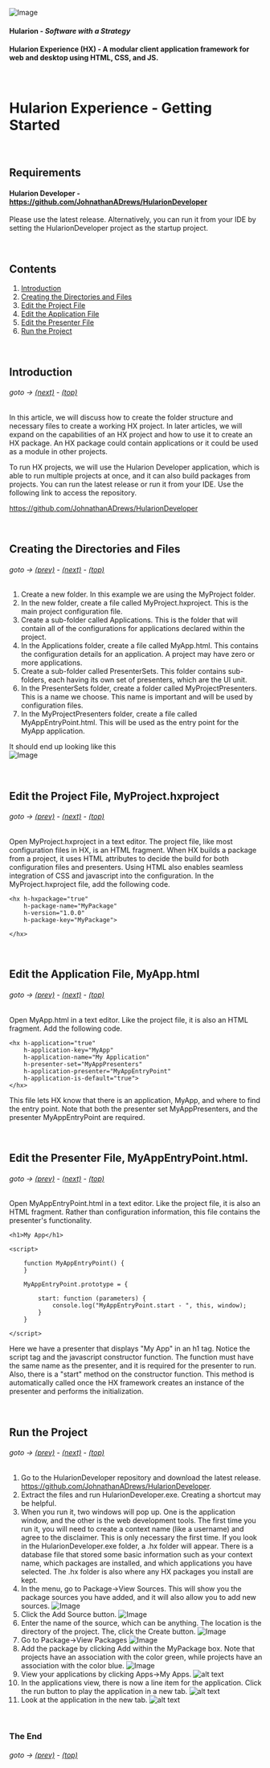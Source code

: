<a id="top"></a> 

![Image](Hularion.png)
#### Hularion - *Software with a Strategy*
#### Hularion Experience (HX) - A modular client application framework for web and desktop using HTML, CSS, and JS.

&nbsp;

# Hularion Experience - Getting Started

&nbsp;


## Requirements

#### Hularion Developer - https://github.com/JohnathanADrews/HularionDeveloper

Please use the latest release. Alternatively, you can run it from your IDE by setting the HularionDeveloper project as the startup project.

&nbsp;

## Contents 

1. [Introduction](#Introduction)
1. [Creating the Directories and Files](#CreatingDirectoriesFiles)
1. [Edit the Project File](#EditProjectFile)
1. [Edit the Application File](#EditApplicationFile)
1. [Edit the Presenter File](#EditPresenterFile)
1. [Run the Project](#RunProject)

&nbsp;
<a id="Introduction"></a>
## Introduction 

###### goto &rarr; [(next)](#CreatingDirectoriesFiles) - [(top)](#top)

In this article, we will discuss how to create the folder structure and necessary files to create a working HX project. In later articles, we will expand on the capabilities of an HX project and how to use it to create an HX package. An HX package could contain applications or it could be used as a module in other projects.

To run HX projects, we will use the Hularion Developer application, which is able to run multiple projects at once, and it can also build packages from projects. You can run the latest release or run it from your IDE. Use the following link to access the repository.

https://github.com/JohnathanADrews/HularionDeveloper


&nbsp;
<a id="CreatingDirectoriesFiles"></a>
## Creating the Directories and Files 

###### goto &rarr; [(prev)](#Introduction) - [(next)](#EditProjectFile) - [(top)](#top)

1. Create a new folder. In this example we are using the MyProject folder.
2. In the new folder, create a file called MyProject.hxproject. This is the main project configuration file.
3. Create a sub-folder called Applications. This is the folder that will contain all of the configurations for applications declared within the project.
4. In the Applications folder, create a file called MyApp.html. This contains the configuration details for an application. A project may have zero or more applications.
5. Create a sub-folder called PresenterSets. This folder contains sub-folders, each having its own set of presenters, which are the UI unit.
6. In the PresenterSets folder, create a folder called MyProjectPresenters. This is a name we choose. This name is important and will be used by configuration files.
7. In the MyProjectPresenters folder, create a file called MyAppEntryPoint.html. This will be used as the entry point for the MyApp application.

It should end up looking like this  
![Image](GettingStartedFiles.png)
 

&nbsp;
<a id="EditProjectFile"></a>
## Edit the Project File, MyProject.hxproject

###### goto &rarr; [(prev)](#CreatingDirectoriesFiles) - [(next)](#EditApplicationFile) - [(top)](#top)

Open MyProject.hxproject in a text editor. The project file, like most configuration files in HX, is an HTML fragment. When HX builds a package from a project, it uses HTML attributes to decide the build for both configuration files and presenters. Using HTML also enables seamless integration of CSS and javascript into the configuration. In the MyProject.hxproject file, add the following code.

```
<hx h-hxpackage="true"
    h-package-name="MyPackage"
    h-version="1.0.0"
    h-package-key="MyPackage">

</hx>
```


&nbsp;
<a id="EditApplicationFile"></a>
## Edit the Application File, MyApp.html 

###### goto &rarr; [(prev)](#EditProjectFile) - [(next)](#EditPresenterFile) - [(top)](#top)

Open MyApp.html in a text editor. Like the project file, it is also an HTML fragment. Add the following code.

```
<hx h-application="true"
    h-application-key="MyApp"
    h-application-name="My Application"
    h-presenter-set="MyAppPresenters"
    h-application-presenter="MyAppEntryPoint"
    h-application-is-default="true">
</hx>
```
This file lets HX know that there is an application, MyApp, and where to find the entry point. Note that both the presenter set MyAppPresenters, and the presenter MyAppEntryPoint are required.



&nbsp;
<a id="EditPresenterFile"></a>
## Edit the Presenter File, MyAppEntryPoint.html. 

###### goto &rarr; [(prev)](#EditApplicationFile) - [(next)](#RunProject) - [(top)](#top)

Open MyAppEntryPoint.html in a text editor. Like the project file, it is also an HTML fragment. Rather than configuration information, this file contains the presenter's functionality.

```
<h1>My App</h1>

<script>

    function MyAppEntryPoint() {
    }

    MyAppEntryPoint.prototype = {

        start: function (parameters) {            
            console.log("MyAppEntryPoint.start - ", this, window);
        }
    }

</script>
```
Here we have a presenter that displays "My App" in an h1 tag. Notice the script tag and the javascript constructor function. The function must have the same name as the presenter, and it is required for the presenter to run. Also, there is a "start" method on the constructor function. This method is automatically called once the HX framework creates an instance of the presenter and performs the initialization.



&nbsp;
<a id="RunProject"></a>
## Run the Project 

###### goto &rarr; [(prev)](#EditPresenterFile) - [(next)](#End) - [(top)](#top)

1. Go to the HularionDeveloper repository and download the latest release. https://github.com/JohnathanADrews/HularionDeveloper.
2. Extract the files and run HularionDeveloper.exe. Creating a shortcut may be helpful.
3. When you run it, two windows will pop up. One is the application window, and the other is the web development tools. The first time you run it, you will need to create a context name (like a username) and agree to the disclaimer. This is only necessary the first time. If you look in the HularionDeveloper.exe folder, a .hx folder will appear. There is a database file that stored some basic information such as your context name, which packages are installed, and which applications you have selected. The .hx folder is also where any HX packages you install are kept.
4. In the menu, go to Package->View Sources. This will show you the package sources you have added, and it will also allow you to add new sources.
![Image](ViewSources.png)
5. Click the Add Source button.
![Image](ClickAddSource.png)
6. Enter the name of the source, which can be anything. The location is the directory of the project. The, click the Create button.
![Image](CreateSource.png)
7. Go to Package->View Packages
![Image](ViewPackages.png)
8. Add the package by clicking Add within the MyPackage box. Note that projects have an association with the color green, while projects have an association with the color blue.
![Image](AddPackage.png)
9. View your applications by clicking Apps->My Apps.
![alt text](MyApps.png)
10. In the applications view, there is now a line item for the application. Click the run button to play the application in a new tab.
![alt text](ViewApps.png)
11. Look at the application in the new tab.
![alt text](RunMyApp.png)


&nbsp;
<a id="End"></a>
### The End 
###### goto &rarr; [(prev)](#RunProject) - [(top)](#top)